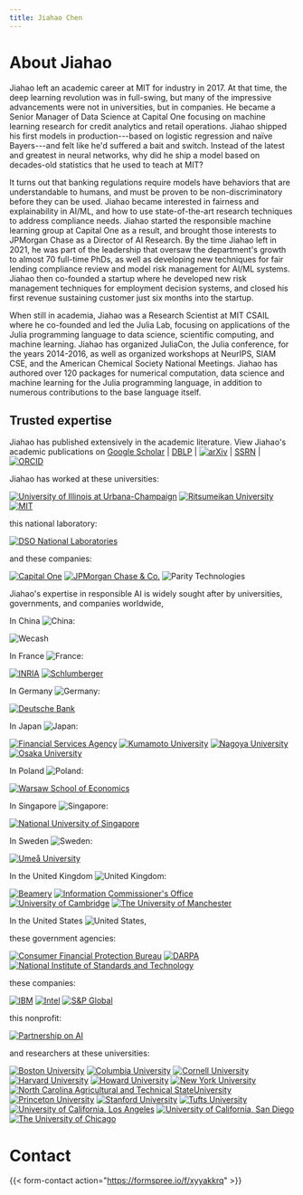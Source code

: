 ```yaml
---
title: Jiahao Chen
---
```


# About Jiahao

Jiahao left an academic career at MIT for industry in 2017.
At that time, the deep learning revolution was in full-swing, but many of the impressive advancements were not in universities, but in companies.
He became a Senior Manager of Data Science at Capital One focusing on machine learning research for credit analytics and retail operations.
Jiahao shipped his first models in production---based on logistic regression and naïve Bayers---and felt like he'd suffered a bait and switch.
Instead of the latest and greatest in neural networks, why did he ship a model based on decades-old statistics that he used to teach at MIT?

It turns out that banking regulations require models have behaviors that are understandable to humans, and must be proven to be non-discriminatory before they can be used.
Jiahao became interested in fairness and explainability in AI/ML, and how to use state-of-the-art research techniques to address compliance needs.
Jiahao started the responsible machine learning group at Capital One as a result, and brought those interests to JPMorgan Chase as a Director of AI Research.
By the time Jiahao left in 2021, he was part of the leadership that oversaw the department's growth to almost 70 full-time PhDs, as well as developing new techniques for fair lending compliance review and model risk management for  AI/ML systems.
Jiahao then co-founded a startup where he developed new risk management techniques for employment decision systems, and closed his first revenue sustaining customer just six months into the startup.

When still in academia, Jiahao was a Research Scientist at MIT CSAIL where he co-founded and led the Julia Lab, focusing on applications of the Julia programming language to data science, scientific computing, and machine learning.
Jiahao has organized JuliaCon, the Julia conference, for the years 2014-2016, as well as organized workshops at NeurIPS, SIAM CSE, and the American Chemical Society National Meetings.
Jiahao has authored over 120 packages for numerical computation, data science and machine learning for the Julia programming language, in addition to numerous contributions to the base language itself.


## Trusted expertise

Jiahao has published extensively in the academic literature. View Jiahao's academic publications on 
[Google Scholar](https://scholar.google.com/citations?hl=en&user=TQYNuFAAAAAJ&view_op=list_works&sortby=pubdate) | 
[DBLP](https://dblp.org/pid/149/2661-1.html) | [![arXiv](/logo/arxiv.png)](https://arxiv.org/a/chen_j_2.html) | [SSRN](https://ssrn.com/author=3249612) | [![ORCID](https://arxiv.org/icons/orcid_16x16.png)](https://orcid.org/0000-0002-4357-6574)


Jiahao has worked at these universities:

[![University of Illinois at Urbana-Champaign](/logo/illinois-with-text.svg)](https://illinois.edu)
[![Ritsumeikan University](/logo/ritsumeikan-with-text.svg)](https://en.ritsumei.ac.jp/)
[![MIT](/logo/mit-with-text.svg)](https://mit.edu)

this national laboratory:

[![DSO National Laboratories](/logo/dso-with-text.png)](https://www.dso.org.sg/)

and these companies:

[![Capital One](/logo/capital-one.svg)](https://capitalone.com)
[![JPMorgan Chase & Co.](/logo/jpmc.svg)](https://jpmorganchase.com)
![Parity Technologies](/logo/parity-with-text.svg)

Jiahao's expertise in responsible AI is widely sought after by universities, governments, and companies worldwide,

In China ![China](/flag/cn.svg):

![Wecash](/logo/wecash.png)


In France ![France](/flag/fr.svg):

[![INRIA](/logo/inria.svg)](https://inria.fr)
[![Schlumberger](/logo/schlumberger.svg)](https://slb.com)


In Germany ![Germany](/flag/de.svg):

[![Deutsche Bank](/logo/db-with-text.svg)](https://db.com)


In Japan ![Japan](/flag/jp.svg):

[![Financial Services Agency](/logo/fsa-with-text.png)](https://www.fsa.go.jp/en)
[![Kumamoto University](/logo/kumamoto.svg)](https://kumamoto-u.ac.jp)
[![Nagoya University](/logo/nagoya.svg)](https://nagoya-u.ac.jp)
[![Osaka University](/logo/osaka.svg)](https://osaka-u.ac.jp)


In Poland ![Poland](/flag/pl.svg):

[![Warsaw School of Economics](/logo/warsaw-with-text.svg)](https://sgh.waw.pl)


In Singapore ![Singapore](/flag/sg.svg):

[![National University of Singapore](/logo/nus-with-text.svg)](https://nus.edu.sg)


In Sweden ![Sweden](/flag/se.svg):

[![Umeå University](/logo/umea-with-text.svg)](https://umu.se)


In the United Kingdom ![United Kingdom](/flag/uk.svg):

[![Beamery](/logo/beamery-with-text.png)](https://beamery.com)
[![Information Commissioner's Office](/logo/ico-with-text.svg)](https://ico.org.uk)
[![University of Cambridge](/logo/cambridge-with-text.png)](https://cam.ac.uk)
[![The University of Manchester](/logo/manchester-with-text.svg)](https://manchester.ac.uk)


In the United States ![United States](/flag/us.svg),

these government agencies:

[![Consumer Financial Protection Bureau](/logo/cfpb-with-text.svg)](https://consumerfinance.gov)
[![DARPA](/logo/darpa.png)](https://darpa.mil)
[![National Institute of Standards and Technology](/logo/nist.svg)](https://nist.gov)

these companies:

[![IBM](/logo/ibm.svg)](https://ibm.com)
[![Intel](/logo/intel.svg)](https://intel.com)
[![S&P Global](/logo/spglobal.svg)](https://spglobal.com)

this nonprofit:

[![Partnership on AI](/logo/pai-with-text.png)](https://partnershiponai.org)

and researchers at these universities:

[![Boston University](/logo/bu.svg)](https://bu.edu)
[![Columbia University](/logo/columbia-with-text.svg)](https://columbia.edu)
[![Cornell University](/logo/cornell-with-text.svg)](https://cornell.edu)
[![Harvard University](/logo/harvard-with-text.svg)](https://harvard.edu)
[![Howard University](/logo/howard-with-text.svg)](https://howard.edu)
[![New York University](/logo/nyu-with-text.svg)](https://nyu.edu)
[![North Carolina Agricultural and Technical StateUniversity](/logo/ncat-with-text.svg)](https://ncat.edu)
[![Princeton University](/logo/princeton-with-text.svg)](https://princeton.edu)
[![Stanford University](/logo/stanford-with-text.png)](https://stanford.edu)
[![Tufts University](/logo/tufts.svg)](https://tufts.edu)
[![University of California, Los Angeles](/logo/ucla.svg)](https://ucla.edu)
[![University of California, San Diego](/logo/ucsd.svg)](https://ucsd.edu)
[![The University of Chicago](/logo/chicago-with-text.svg)](https://chicago.edu)


# Contact

{{< form-contact action="https://formspree.io/f/xyyakkrq" >}}
